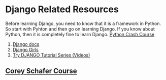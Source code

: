 # Django Related Resources
Before learning Django, you need to know that it is a framework in Python. So start with Pyhton and then go on learning Django. If you know about Python, then it is completely fine to learn Django.
[Python Crash Course](https://www.coursera.org/learn/python-crash-course?specialization=google-it-automation#syllabus)
1. [Django docs](https://docs.djangoproject.com/en/2.0/)
2. [Django Girls](https://tutorial.djangogirls.org/en/)
3. [Try DJANGO Tutorial Series (Videos)](https://www.youtube.com/playlist?list=PLEsfXFp6DpzTD1BD1aWNxS2Ep06vIkaeW)

<!-- ## For People with Intermediate Level Expertise

1. [The Django Test Driven Development Cookbook (video)](https://youtu.be/41ek3VNx_6Q)
1. [Simple Is Better Than Complex (Blog)](https://simpleisbetterthancomplex.com/)
1. [Support of MongoDB using Models in pymongo (Pymodm)](https://www.eazydevelop.com/2018/05/working-with-structured-data-with.html)

## For Experts
1. [How to make custom Django Middlewares](https://simpleisbetterthancomplex.com/tutorial/2016/07/18/how-to-create-a-custom-django-middleware.html) -->

## [Corey Schafer Course](https://youtube.com/playlist?list=PL-osiE80TeTtoQCKZ03TU5fNfx2UY6U4p)
